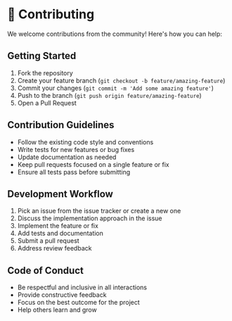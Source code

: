 # 👥 Contributing

We welcome contributions from the community! Here's how you can help:

## Getting Started

1. Fork the repository
2. Create your feature branch (`git checkout -b feature/amazing-feature`)
3. Commit your changes (`git commit -m 'Add some amazing feature'`)
4. Push to the branch (`git push origin feature/amazing-feature`)
5. Open a Pull Request

## Contribution Guidelines

- Follow the existing code style and conventions
- Write tests for new features or bug fixes
- Update documentation as needed
- Keep pull requests focused on a single feature or fix
- Ensure all tests pass before submitting

## Development Workflow

1. Pick an issue from the issue tracker or create a new one
2. Discuss the implementation approach in the issue
3. Implement the feature or fix
4. Add tests and documentation
5. Submit a pull request
6. Address review feedback

## Code of Conduct

- Be respectful and inclusive in all interactions
- Provide constructive feedback
- Focus on the best outcome for the project
- Help others learn and grow